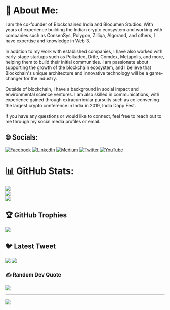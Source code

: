 # 💫 About Me:
I am the co-founder of Blockchained India and Blocumen Studios. With years of experience building the Indian crypto ecosystem and working with companies such as ConsenSys, Polygon, Zilliqa, Algorand, and others, I have expertise and knowledge in Web 3.<br><br>In addition to my work with established companies, I have also worked with early-stage startups such as Polkadex, Drife, Comdex, Metapolis, and more, helping them to build their initial communities. I am passionate about supporting the growth of the blockchain ecosystem, and I believe that Blockchain's unique architecture and innovative technology will be a game-changer for the industry.<br><br>Outside of blockchain, I have a background in social impact and environmental science ventures. I am also skilled in communications, with experience gained through extracurricular pursuits such as co-convening the largest crypto conference in India in 2019, India Dapp Fest.<br><br>If you have any questions or would like to connect, feel free to reach out to me through my social media profiles or email.<br>


## 🌐 Socials:
[![Facebook](https://img.shields.io/badge/Facebook-%231877F2.svg?logo=Facebook&logoColor=white)](https://facebook.com/blockchainedindia) [![LinkedIn](https://img.shields.io/badge/LinkedIn-%230077B5.svg?logo=linkedin&logoColor=white)](https://linkedin.com/in/https://www.linkedin.com/company/blockchainedindia/) [![Medium](https://img.shields.io/badge/Medium-12100E?logo=medium&logoColor=white)](https://medium.com/@https://medium.com/blockchainedindia) [![Twitter](https://img.shields.io/badge/Twitter-%231DA1F2.svg?logo=Twitter&logoColor=white)](https://twitter.com/https://twitter.com/blockchainedind) [![YouTube](https://img.shields.io/badge/YouTube-%23FF0000.svg?logo=YouTube&logoColor=white)](https://youtube.com/@@blockchainedindia9173) 
# 📊 GitHub Stats:
![](https://github-readme-stats.vercel.app/api?username=Manavblockchained&theme=default&hide_border=false&include_all_commits=true&count_private=true)<br/>
![](https://github-readme-streak-stats.herokuapp.com/?user=Manavblockchained&theme=default&hide_border=false)<br/>
![](https://github-readme-stats.vercel.app/api/top-langs/?username=Manavblockchained&theme=default&hide_border=false&include_all_commits=true&count_private=true&layout=compact)

## 🏆 GitHub Trophies
![](https://github-profile-trophy.vercel.app/?username=Manavblockchained&theme=darkhub&no-frame=false&no-bg=false&margin-w=4)

## 🐦 Latest Tweet
<a href="https://gtce.itsvg.in/"><img src="https://gtce.itsvg.in/api?username=@blockchainedind"/></a>
[![](https://gtce.itsvg.in/api?username=https://twitter.com/blockchainedind)](https://github.com/VishwaGauravIn/github-twitter-card-embed)

### ✍️ Random Dev Quote
![](https://quotes-github-readme.vercel.app/api?type=horizontal&theme=gruvbox)

---
[![](https://visitcount.itsvg.in/api?id=Manavblockchained&icon=9&color=11)](https://visitcount.itsvg.in)



